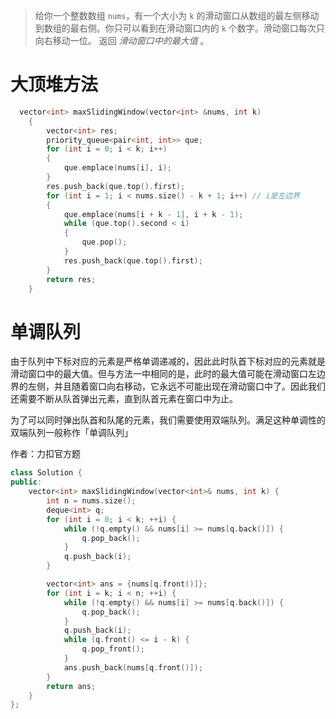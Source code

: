 > 给你一个整数数组 `nums`，有一个大小为 `k` 的滑动窗口从数组的最左侧移动到数组的最右侧。你只可以看到在滑动窗口内的 `k` 个数字。滑动窗口每次只向右移动一位。
> 返回 _滑动窗口中的最大值_ 。

# 大顶堆方法
```c++
  vector<int> maxSlidingWindow(vector<int> &nums, int k)
    {
        vector<int> res;
        priority_queue<pair<int, int>> que;
        for (int i = 0; i < k; i++)
        {
            que.emplace(nums[i], i);
        }
        res.push_back(que.top().first);
        for (int i = 1; i < nums.size() - k + 1; i++) // i是左边界
        {
            que.emplace(nums[i + k - 1], i + k - 1);
            while (que.top().second < i)
            {
                que.pop();
            }
            res.push_back(que.top().first);
        }
        return res;
    }
```

# 单调队列
由于队列中下标对应的元素是严格单调递减的，因此此时队首下标对应的元素就是滑动窗口中的最大值。但与方法一中相同的是，此时的最大值可能在滑动窗口左边界的左侧，并且随着窗口向右移动，它永远不可能出现在滑动窗口中了。因此我们还需要不断从队首弹出元素，直到队首元素在窗口中为止。

为了可以同时弹出队首和队尾的元素，我们需要使用双端队列。满足这种单调性的双端队列一般称作「单调队列」

作者：力扣官方题
```c++
class Solution {
public:
    vector<int> maxSlidingWindow(vector<int>& nums, int k) {
        int n = nums.size();
        deque<int> q;
        for (int i = 0; i < k; ++i) {
            while (!q.empty() && nums[i] >= nums[q.back()]) {
                q.pop_back();
            }
            q.push_back(i);
        }

        vector<int> ans = {nums[q.front()]};
        for (int i = k; i < n; ++i) {
            while (!q.empty() && nums[i] >= nums[q.back()]) {
                q.pop_back();
            }
            q.push_back(i);
            while (q.front() <= i - k) {
                q.pop_front();
            }
            ans.push_back(nums[q.front()]);
        }
        return ans;
    }
};
```
